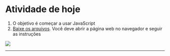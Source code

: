 # Atividade de hoje

1. O objetivo é começar a usar JavaScript
1. [Baixe os arquivos][js0]. Você deve abrir a página web no navegador e seguir as instruções

![](../../images/activity-thumbs/js0.png) <!-- {p:.centered style="perspective: 900px"} --> <!-- {.cool-rotation-x style="max-width: 100%"} -->

[js0]: https://github.com/willsallum/cefet_front_end_js0/archive/master.zip

---
<!-- {"layout": "centered"} -->